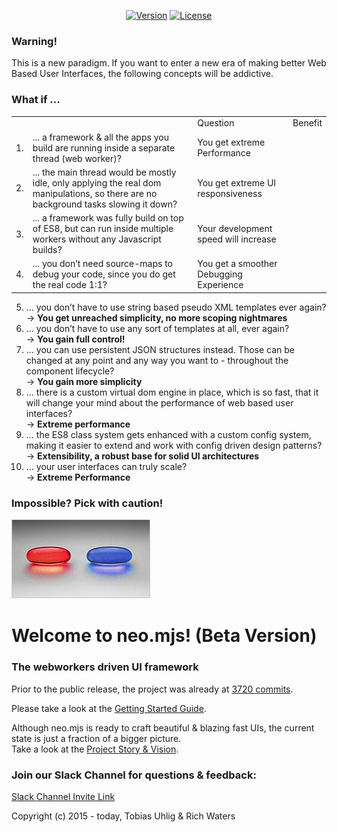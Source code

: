 <p align="center">
  <a href="https://www.npmjs.com/package/neo.mjs"><img src="https://img.shields.io/npm/v/neo.mjs.svg" alt="Version"></a>
  <a href="https://www.npmjs.com/package/neo.mjs"><img src="https://img.shields.io/npm/l/neo.mjs.svg" alt="License"></a>
</p>

### Warning!
This is a new paradigm. If you want to enter a new era of making better Web Based User Interfaces,
the following concepts will be addictive.

### What if ...

<table>
    <th>
        <td></td>
        <td>Question</td>
        <td>Benefit</td>
    </th>
    <tr>
        <td>1.</td>
        <td>... a framework & all the apps you build are running inside a separate thread (web worker)?</td>
        <td>You get extreme Performance</td>
    </tr>
    <tr>
        <td>2.</td>
        <td>... the main thread would be mostly idle, only applying the real dom manipulations,
            so there are no background tasks slowing it down?</td>
        <td>You get extreme UI responsiveness</td>
    </tr>
    <tr>
        <td>3.</td>
        <td>... a framework was fully build on top of ES8, but can run inside multiple workers without any Javascript builds?</td>
        <td>Your development speed will increase</td>
    </tr>
    <tr>
        <td>4.</td>
        <td>... you don’t need source-maps to debug your code, since you do get the real code 1:1?</td>
        <td>You get a smoother Debugging Experience</td>
    </tr>
</table>

5.  ... you don’t have to use string based pseudo XML templates ever again?<br/>
→ **You get unreached simplicity, no more scoping nightmares**
6.  ... you don’t have to use any sort of templates at all, ever again?<br/>
→ **You gain full control!**
7.  ... you can use persistent JSON structures instead.
Those can be changed at any point and any way you want to - throughout the component lifecycle?<br/>
→ **You gain more simplicity**
8.  ... there is a custom virtual dom engine in place, which is so fast,
that it will change your mind about the performance of web based user interfaces?<br/>
→ **Extreme performance**
9.  ... the ES8 class system gets enhanced with a custom config system,
making it easier to extend and work with config driven design patterns?<br/>
→ **Extensibility, a robust base for solid UI architectures**
10.  ... your user interfaces can truly scale?<br/>
→ **Extreme Performance**

### Impossible? Pick with caution!
<img alt="neo.mjs commit history" src="./.github/images/redorbluepill.png">

# Welcome to neo.mjs! (Beta Version)
### The webworkers driven UI framework

Prior to the public release, the project was already at <a href=".github/NEOMJS_HISTORY.md">3720 commits</a>.

Please take a look at the <a href=".github/GETTING_STARTED.md">Getting Started Guide</a>.

Although neo.mjs is ready to craft beautiful & blazing fast UIs, the current state is just a fraction of a bigger
picture.<br/>
Take a look at the <a href=".github/VISION.md">Project Story & Vision</a>.

### Join our Slack Channel for questions & feedback:

<a href="https://join.slack.com/t/neotericjs/shared_invite/enQtNDk2NjEwMTIxODQ2LWRjNGQ3ZTMzODRmZGM2NDM2NzZmZTMzZmE2YjEwNDM4NDhjZDllNWY2ZDkwOWQ5N2JmZWViYjYzZTg5YjdiMDc">Slack Channel Invite Link</a>

Copyright (c) 2015 - today, Tobias Uhlig & Rich Waters